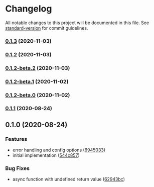 # Changelog

All notable changes to this project will be documented in this file. See [standard-version](https://github.com/conventional-changelog/standard-version) for commit guidelines.

### [0.1.3](https://github.com/tannerntannern/node-force-sync/compare/v0.1.2...v0.1.3) (2020-11-03)

### [0.1.2](https://github.com/tannerntannern/node-force-sync/compare/v0.1.2-beta.2...v0.1.2) (2020-11-03)

### [0.1.2-beta.2](https://github.com/tannerntannern/node-force-sync/compare/v0.1.2-beta.1...v0.1.2-beta.2) (2020-11-03)

### [0.1.2-beta.1](https://github.com/tannerntannern/node-force-sync/compare/v0.1.2-beta.0...v0.1.2-beta.1) (2020-11-02)

### [0.1.2-beta.0](https://github.com/tannerntannern/node-force-sync/compare/v0.1.1...v0.1.2-beta.0) (2020-11-02)

### [0.1.1](https://github.com/tannerntannern/node-force-sync/compare/v0.1.0...v0.1.1) (2020-08-24)

## 0.1.0 (2020-08-24)


### Features

* error handling and config options ([6945033](https://github.com/tannerntannern/node-force-sync/commit/69450333f8c2d77329244238673a1c44aedeecd8))
* initial implementation ([544c857](https://github.com/tannerntannern/node-force-sync/commit/544c857aee00ccb7e57ab917da4a6475201f62a7))


### Bug Fixes

* async function with undefined return value ([62943bc](https://github.com/tannerntannern/node-force-sync/commit/62943bc0c767cb8b9338e545249342880703a1ef))

